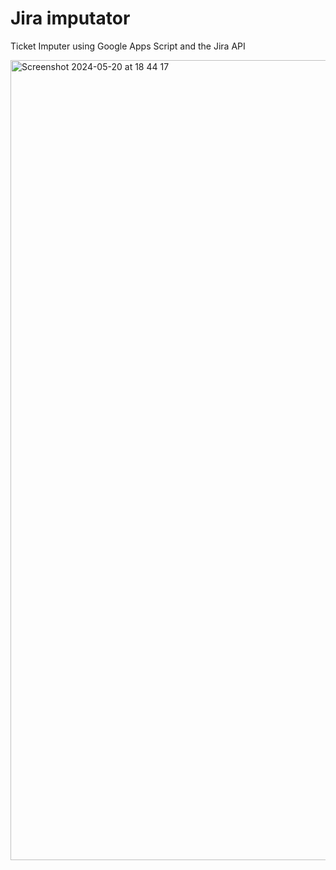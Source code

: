 # Jira imputator

Ticket Imputer using Google Apps Script and the Jira API

<img width="1280" alt="Screenshot 2024-05-20 at 18 44 17" src="https://github.com/diegosanzmartin/Imputator/assets/78661958/eb1acaae-457c-4a4b-90ee-95fd0dc00b01">

